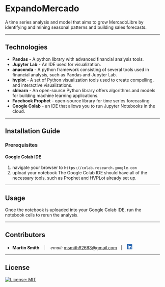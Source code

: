 # ExpandoMercado

A time series analysis and model that aims to grow MercadoLibre by identifying and mining seasonal patterns and building sales forecasts.

---

## Technologies

* **Pandas**  - A python library with advanced financial analysis tools.
* **Jupyter Lab** - An IDE used for visualization.
* **anaconda** - A python framework consisting of several tools used in financial analysis, such as Pandas and Jupyter Lab.
* **hvplot** - A set of Python visualization tools used to create compelling, and interactive visualizations.  
* **sklearn** - An open-source Python library offers algorithms and models for building machine learning applications.
* **Facebook Prophet** - open-source library for time series forecasting
* **Google Colab** - an IDE that allows you to run Jupyter Notebooks in the cloud.
---

## Installation Guide
### Prerequisites
#### Google Colab IDE
1. navigate your browser to `https://colab.research.google.com`
2. upload your notebook
The Google Colab IDE should have all of the necessary tools, such as Prophet and HVPLot already set up.

---

## Usage
Once the notebook is uploaded into your Google Colab IDE, run the notebook cells to rerun the analysis.

---

## Contributors

*  **Martin Smith** <span>&nbsp;&nbsp;</span> |
<span>&nbsp;&nbsp;</span> *email:* msmith92663@gmail.com <span>&nbsp;&nbsp;</span>|
<span>&nbsp;&nbsp;</span> [<img src="images/LI-In-Bug.png" alt="in" width="20"/>](https://www.linkedin.com/in/smithmartinp/)

---

## License

[![License: MIT](https://img.shields.io/badge/License-MIT-yellow.svg)](LICENSE)